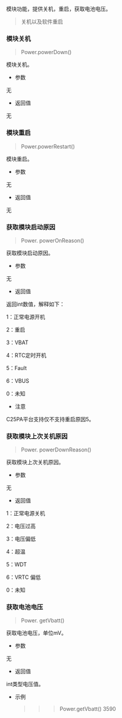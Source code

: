 模块功能，提供关机，重启，获取电池电压。


>关机以及软件重启

### 模块关机
>Power.powerDown()

模块关机。

- 参数

无

- 返回值

无

### 模块重启
>Power.powerRestart()

模块重启。

- 参数

无

- 返回值

无

### 获取模块启动原因
>Power. powerOnReason()

获取模块启动原因。

- 参数

无

- 返回值

返回int数值，解释如下：

1：正常电源开机

2：重启

3：VBAT

4：RTC定时开机

5：Fault

6：VBUS

0：未知

- 注意

C25PA平台支持仅不支持重启原因5。

### 获取模块上次关机原因
>Power. powerDownReason()

获取模块上次关机原因。

- 参数

无

- 返回值

1：正常电源关机

2：电压过高

3：电压偏低

4：超温

5：WDT

6：VRTC 偏低

0：未知

### 获取电池电压
>Power. getVbatt()

获取电池电压，单位mV。

- 参数

无

- 返回值

int类型电压值。

- 示例


	>>> Power.getVbatt()
	3590





